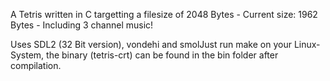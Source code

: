 A Tetris written in C targetting a filesize of 2048 Bytes - Current size: 1962 Bytes - Including 3 channel music!

Uses SDL2 (32 Bit version), vondehi and smolJust run make on your Linux-System, the binary (tetris-crt) can be found in the bin folder after compilation.
